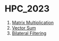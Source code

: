 # HPC_2023

1. [Matrix Multiplication](https://github.com/KhoroshevDaniil/HPC_2023/blob/main/MatrixMultiplication/MatrixMultiplication.md)
2. [Vector Sum](https://github.com/KhoroshevDaniil/HPC_2023/blob/main/VectorSum/VectorSum.md)
3. [Bilateral Filtering](https://colab.research.google.com/drive/1aDrHtodx1z8jlIKMiuMiC-cR5QBJGq6f?usp=sharing)
